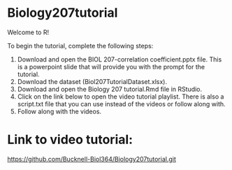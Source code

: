 # Biology207tutorial

Welcome to R!

To begin the tutorial, complete the following steps:
1. Download and open the BIOL 207-correlation coefficient.pptx file. This is a powerpoint slide that will provide you with the prompt for the tutorial.
2. Download the dataset (Biol207TutorialDataset.xlsx).
3. Download and open the Biology 207 tutorial.Rmd file in RStudio.
4. Click on the link below to open the video tutorial playlist. There is also a script.txt file that you can use instead of the videos or follow along with.
5. Follow along with the videos.

# Link to video tutorial:
https://github.com/Bucknell-Biol364/Biology207tutorial.git

